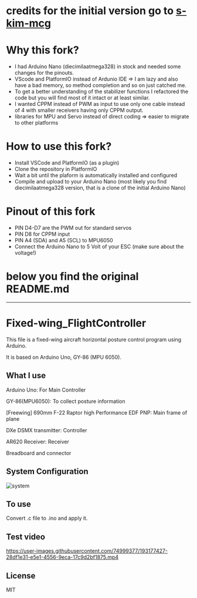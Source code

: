 # credits for the initial version go to  [s-kim-mcg](https://github.com/s-kim-mcg)

# Why this fork?
* I had Arduino Nano (diecimilaatmega328) in stock and needed some changes for the pinouts.
* VScode and PlatformIO instead of Ardunio IDE => I am lazy and also have a bad memory, so method completion and so on just catched me. 
* To get a better understanding of the stabilizer functions I refactored the code but you will find most of it intact or at least similar.
* I wanted CPPM instead of PWM as input to use only one cable instead of 4 with smaller receivers having only CPPM output.
* libraries for MPU and Servo instead of direct coding => easier to migrate to other platforms

# How to use this fork?
* Install VSCode and PlatformIO (as a plugin)
* Clone the repository in PlatformIO
* Wait a bit until the plaform is automatically installed and configured
* Compile and upload to your Arduino Nano (most likely you find diecimilaatmega328 version, that is a clone of the initial Arduino Nano)

# Pinout of this fork
* PIN D4-D7 are the PWM out for standard servos
* PIN D8 for CPPM input
* PIN A4 (SDA) and A5 (SCL) to MPU6050
* Connect the Arduino Nano to 5 Volt of your ESC (make sure about the voltage!)


# below you find the original README.md
---

# Fixed-wing_FlightController
This file is a fixed-wing aircraft horizontal posture control program using Arduino.

It is based on Arduino Uno, GY-86 (MPU 6050).

## What I use
Arduino Uno: For Main Controller

GY-86(MPU6050): To collect posture information

[Freewing] 690mm F-22 Raptor high Performance EDF PNP: Main frame of plane

DXe DSMX transmitter: Controller

AR620 Receiver: Receiver

Breadboard and connector

## System Configuration
![system](https://user-images.githubusercontent.com/74999377/132136380-a29437c9-d93b-475f-a03a-04bd8a06dd22.png)

## To use
Convert .c file to .ino and apply it.




## Test video
https://user-images.githubusercontent.com/74999377/193177427-28df1e31-e5e1-4556-9eca-17c9d2bf1875.mp4

## License
MIT
